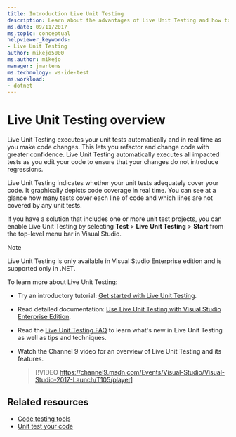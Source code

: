 ```yaml
---
title: Introduction Live Unit Testing
description: Learn about the advantages of Live Unit Testing and how to use it when unit testing your projects.
ms.date: 09/11/2017
ms.topic: conceptual
helpviewer_keywords:
- Live Unit Testing
author: mikejo5000
ms.author: mikejo
manager: jmartens
ms.technology: vs-ide-test
ms.workload:
- dotnet
---
```

# Live Unit Testing overview

Live Unit Testing executes your unit tests automatically and in real time as you make code changes. This lets you refactor and change code with greater confidence. Live Unit Testing automatically executes all impacted tests as you edit your code to ensure that your changes do not introduce regressions.

Live Unit Testing indicates whether your unit tests adequately cover your code. It graphically depicts code coverage in real time. You can see at a glance how many tests cover each line of code and which lines are not covered by any unit tests.

If you have a solution that includes one or more unit test projects, you can enable Live Unit Testing by selecting **Test** > **Live Unit Testing** > **Start** from the top-level menu bar in Visual Studio.

> [!NOTE]
> Live Unit Testing is only available in Visual Studio Enterprise edition and is supported only in .NET.

To learn more about Live Unit Testing:

- Try an introductory tutorial: [Get started with Live Unit Testing](live-unit-testing-start.md).

- Read detailed documentation: [Use Live Unit Testing with Visual Studio Enterprise Edition](live-unit-testing.md).

- Read the [Live Unit Testing FAQ](live-unit-testing-faq.yml) to learn what's new in Live Unit Testing as well as tips and techniques.

- Watch the Channel 9 video for an overview of Live Unit Testing and its features.</p>

   > [!VIDEO https://channel9.msdn.com/Events/Visual-Studio/Visual-Studio-2017-Launch/T105/player]

## Related resources

- [Code testing tools](https://visualstudio.microsoft.com/vs/testing-tools/)
- [Unit test your code](unit-test-your-code.md)
